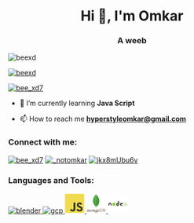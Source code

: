 <h1 align="center">Hi 👋, I'm Omkar</h1>
<h3 align="center">A weeb</h3>

<p align="left"> <img src="https://komarev.com/ghpvc/?username=beexd&label=Profile%20views&color=0e75b6&style=flat" alt="beexd" /> </p>

<p align="left"> <a href="https://github.com/ryo-ma/github-profile-trophy"><img src="https://github-profile-trophy.vercel.app/?username=beexd" alt="beexd" /></a> </p>

<p align="left"> <a href="https://twitter.com/bee_xd7" target="blank"><img src="https://img.shields.io/twitter/follow/bee_xd7?logo=twitter&style=for-the-badge" alt="bee_xd7" /></a> </p>

- 🌱 I’m currently learning **Java Script**

- 📫 How to reach me **hyperstyleomkar@gmail.com**

<h3 align="left">Connect with me:</h3>
<p align="left">
<a href="https://twitter.com/bee_xd7" target="blank"><img align="center" src="https://raw.githubusercontent.com/rahuldkjain/github-profile-readme-generator/master/src/images/icons/Social/twitter.svg" alt="bee_xd7" height="30" width="40" /></a>
<a href="https://instagram.com/_notomkar" target="blank"><img align="center" src="https://raw.githubusercontent.com/rahuldkjain/github-profile-readme-generator/master/src/images/icons/Social/instagram.svg" alt="_notomkar" height="30" width="40" /></a>
<a href="https://discord.gg/jkx8mUbu6v" target="blank"><img align="center" src="https://raw.githubusercontent.com/rahuldkjain/github-profile-readme-generator/master/src/images/icons/Social/discord.svg" alt="jkx8mUbu6v" height="30" width="40" /></a>
</p>

<h3 align="left">Languages and Tools:</h3>
<p align="left"> <a href="https://www.blender.org/" target="_blank"> <img src="https://download.blender.org/branding/community/blender_community_badge_white.svg" alt="blender" width="40" height="40"/> </a> <a href="https://cloud.google.com" target="_blank"> <img src="https://www.vectorlogo.zone/logos/google_cloud/google_cloud-icon.svg" alt="gcp" width="40" height="40"/> </a> <a href="https://developer.mozilla.org/en-US/docs/Web/JavaScript" target="_blank"> <img src="https://raw.githubusercontent.com/devicons/devicon/master/icons/javascript/javascript-original.svg" alt="javascript" width="40" height="40"/> </a> <a href="https://www.mongodb.com/" target="_blank"> <img src="https://raw.githubusercontent.com/devicons/devicon/master/icons/mongodb/mongodb-original-wordmark.svg" alt="mongodb" width="40" height="40"/> </a> <a href="https://nodejs.org" target="_blank"> <img src="https://raw.githubusercontent.com/devicons/devicon/master/icons/nodejs/nodejs-original-wordmark.svg" alt="nodejs" width="40" height="40"/> </a> </p>




